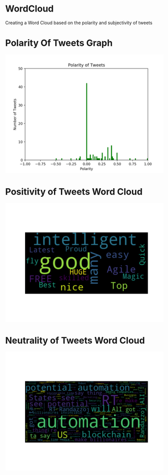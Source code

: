 # WordCloud
Creating a Word Cloud based on the polarity and subjectivity of tweets

# Polarity Of Tweets Graph
![Polarity of Tweets Graph](/PolarityOfTweetsGraph.png)

# Positivity of Tweets Word Cloud
![Positivity of Tweets Word Cloud](/PositiveTextBlob.png)

# Neutrality of Tweets Word Cloud
![Neutral Text Blob](/NeutralTextBlob.png)
